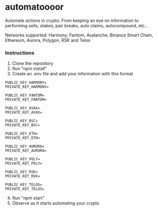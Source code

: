 # automatoooor
Automate actions in crypto.  From keeping an eye on information to performing sells, stakes, pair breaks, auto claims, autocompound, etc...

Networks supported: Harmony, Fantom, Avalanche, Binance Smart Chain, Ethereum, Aurora, Polygon, RSK and Telos

### Instructions
1. Clone the repository
2. Run "npm install"
3. Create an .env file and add your information with this format
```
PUBLIC_KEY_HARMONY=
PRIVATE_KEY_HARMONY=

PUBLIC_KEY_FANTOM=
PRIVATE_KEY_FANTOM=

PUBLIC_KEY_AVAX=
PRIVATE_KEY_AVAX=

PUBLIC_KEY_BSC=
PRIVATE_KEY_BSC=

PUBLIC_KEY_ETH=
PRIVATE_KEY_ETH=

PUBLIC_KEY_AURORA=
PRIVATE_KEY_AURORA=

PUBLIC_KEY_POLY=
PRIVATE_KEY_POLY=

PUBLIC_KEY_RSK=
PRIVATE_KEY_RSK=

PUBLIC_KEY_TELOS=
PRIVATE_KEY_TELOS=
```
4. Run "npm start"
5. Observe as it starts automating your crypto